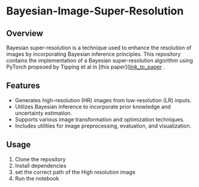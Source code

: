 # Bayesian-Image-Super-Resolution

## Overview
Bayesian super-resolution is a technique used to enhance the resolution of images by incorporating Bayesian inference principles. This repository contains the implementation of a Bayesian super-resolution algorithm using PyTorch propsoed by Tipping et al in  [this paper]([link_to_paper](https://proceedings.neurips.cc/paper_files/paper/2002/file/88bfcf02e7f554f9e9ea350b699bc6a7-Paper.pdf) .

## Features
- Generates high-resolution (HR) images from low-resolution (LR) inputs.
- Utilizes Bayesian inference to incorporate prior knowledge and uncertainty estimation.
- Supports various image transformation and optimization techniques.
- Includes utilities for image preprocessing, evaluation, and visualization.

## Usage
1. Clone the repository
2. Install dependencies
3. set the correct path of the High resolution image
4. Run the notebook 

